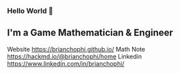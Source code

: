 ### Hello World 👋

## I'm a Game Mathematician & Engineer

Website https://brianchophi.github.io/
Math Note https://hackmd.io/@brianchophi/home
Linkedin https://www.linkedin.com/in/brianchophi/
